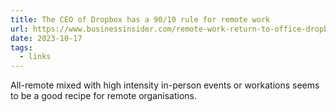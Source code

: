 ```yaml
---
title: The CEO of Dropbox has a 90/10 rule for remote work
url: https://www.businessinsider.com/remote-work-return-to-office-dropbox-ceo-90-10-rule-2023-10
date: 2023-10-17
tags:
  - links
---
```


All-remote mixed with high intensity in-person events or workations seems to be a good recipe for remote organisations.
